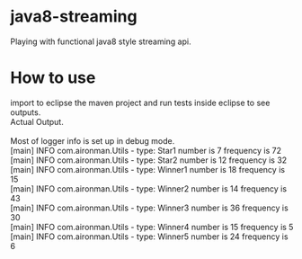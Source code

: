 # java8-streaming
Playing with functional java8 style streaming api. <br />

# How to use <br />

import to eclipse the maven project and run tests inside eclipse to see outputs. <br />
Actual Output. <br />
<br />
Most of logger info is set up in debug mode.
 <br />
[main] INFO com.aironman.Utils - type: Star1  number is 7 frequency is 72 <br />
[main] INFO com.aironman.Utils - type: Star2  number is 12 frequency is 32 <br />
[main] INFO com.aironman.Utils - type: Winner1  number is 18 frequency is 15 <br />
[main] INFO com.aironman.Utils - type: Winner2  number is 14 frequency is 43 <br />
[main] INFO com.aironman.Utils - type: Winner3  number is 36 frequency is 30 <br />
[main] INFO com.aironman.Utils - type: Winner4  number is 15 frequency is 5 <br />
[main] INFO com.aironman.Utils - type: Winner5  number is 24 frequency is 6 <br />
 <br />
